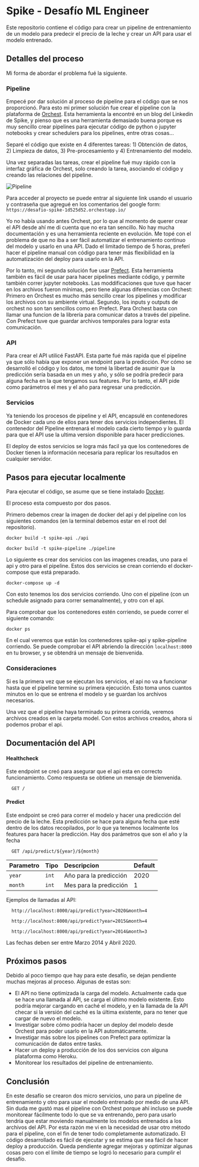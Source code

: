 
# Spike - Desafío ML Engineer

Este repositorio contiene el código para crear un pipeline de entrenamiento de un modelo
para predecir el precio de la leche y crear un API para usar el modelo entrenado.


## Detalles del proceso

Mi forma de abordar el problema fué la siguiente.

### Pipeline

Empecé por dar solución al proceso de pipeline para el código que se nos proporcionó.
Para esto mi primer solución fue crear el pipeline con la plataforma de [Orchest](https://docs.prefect.io/). 
Esta herramienta la encontré en un blog del Linkedin de Spike, y pienso que es una
herramienta demasiado buena porque es muy sencillo crear pipelines para ejecutar código
de python o jupyter notebooks y crear schedulers para los pipelines, entre otras cosas...

Separé el código que existe en 4 diferentes tareas: 1) Obtención de datos,
 2) Limpieza de datos, 3) Pre-procesamiento y 4) Entrenamiento del modelo.

Una vez separadas las tareas, crear el pipeline fué muy rápido con la
interfaz gráfica de  Orchest, solo creando la tarea, asociando el código 
y creando las relaciones del pipeline.

![Pipeline](https://raw.githubusercontent.com/maumruiz/ml_challenge/main/pipeline.png?sanitize=true&raw=true)

Para acceder al proyecto se puede entrar al siguiente link usando el usuario y 
contraseña que agregué en los comentarios del google form: 
```https://desafio-spike-1d525d52.orchestapp.io/```

Yo no había usando antes Orchest, por lo que al momento de querer crear el API desde 
ahí me di cuenta que no era tan sencillo. No hay mucha documentación y es una herramienta
reciente en evolución. Me topé con el problema de que no iba a ser fácil automatizar el
entrenamiento continuo del modelo y usarlo en una API. Dado el limitado tiempo de 5 horas,
preferí hacer el pipeline manual con código para tener más flexibilidad en la automatización
del deploy para usarlo en la API.

Por lo tanto, mi segunda solución fue usar [Prefect](https://docs.prefect.io/). Esta herramienta
también es fácil de usar para hacer pipelines mediante código, y permite también correr
jupyter notebooks. Las moddificaciones que tuve que hacer en los archivos fueron mínimas, pero
tiene algunas diferencias con Orchest: Primero en Orchest es mucho más sencillo crear los pipelines
y modificar los archivos con su ambiente virtual. Segundo, los inputs y outputs de orchest
no son tan sencillos como en Prefect. Para Orchest basta con llamar una funcion de la librería
para comunicar datos a través del pipeline. Con Prefect tuve que guardar archivos temporales
para lograr esta comunicación.

### API

Para crear el API utilicé FastAPI. Esta parte fué más rapida que el pipeline ya que sólo
había que exponer un endpoint para la predicción. Por cómo se desarrolló el código y los datos,
me tomé la libertad de asumir que la predicción sería basada en un mes y año, y sólo se podría
predecir para alguna fecha en la que tengamos sus features. Por lo tanto, el API pide como
parámetros el mes y el año para regresar una predicción.

### Servicios

Ya teniendo los procesos de pipeline y el API, encapsulé en contenedores de Docker
cada uno de ellos para tener dos servicios independientes. El contenedor del Pipeline
entrenará el modelo cada cierto tiempo y lo guarda para que el API use la ultima version
disponible para hacer predicciones.

El deploy de estos servicios se logra más facil ya que los contenedores de Docker tienen
la información necesaria para replicar los resultados en cualquier servidor.



## Pasos para ejecutar localmente

Para ejecutar el código, se asume que se tiene instalado [Docker](https://docs.docker.com/get-docker/).

El proceso esta compuesto por dos pasos. 

Primero debemos crear la imagen de docker del api 
y del pipeline con los siguientes comandos 
(en la terminal debemos estar en el root del repositorio).

```
docker build -t spike-api ./api
```

```
docker build -t spike-pipeline ./pipeline
```

Lo siguiente es crear dos servicios con las imagenes creadas, 
uno para el api y otro para el pipeline. Estos dos servicios se crean corriendo
el docker-compose que está preparado.

```
docker-compose up -d
```

Con esto tenemos los dos servicios corriendo. Uno con el pipeline 
(con un schedule asignado para correr semanalmente), y otro con el api.


Para comprobar que los contenedores estén corriendo, se puede correr el siguiente comando:

```
docker ps
```

En el cual veremos que están los contenedores spike-api y spike-pipeline corriendo.
Se puede comprobar el API abriendo la dirección ``` localhost:8000 ``` en tu browser, 
y se obtendrá un mensaje de bienvenida.


### Consideraciones

Si es la primera vez que se ejecutan los servicios, el api no va a funcionar hasta
que el pipeline termine su primera ejecución. Esto toma unos cuantos minutos en lo que
se entrena el modelo y se guardan los archivos necesarios.

Una vez que el pipeline haya terminado su primera corrida, veremos archivos creados
en la carpeta model. Con estos archivos creados, ahora si podemos probar el api.


## Documentación del API

#### Healthcheck

Este endpoint se creó para asegurar que el api esta en correcto funcionamiento.
Como respuesta se obtiene un mensaje de bienvenida.

```
  GET /
```

#### Predict

Este endpoint se creó para correr el modelo y hacer una predicción del precio de la leche.
Esta predicción se hace para alguna fecha que esté dentro de los datos recopilados, por lo
que ya tenemos localmente los features para hacer la predicción. Hay dos parámetros
que son el año y la fecha

```
  GET /api/predict/${year}/${month}
```

| Parametro | Tipo     | Descripcion                       | Default     |
| :-------- | :------- | :-------------------------------- | :----------  |
| `year`      | `int` | Año para la predicción |   2020                 |
| `month`      | `int` | Mes para la predicción |    1     |


Ejemplos de llamadas al API:

```
  http://localhost:8000/api/predict?year=2020&month=4
```

```
  http://localhost:8000/api/predict?year=2015&month=4
```

```
  http://localhost:8000/api/predict?year=2014&month=3
```

Las fechas deben ser entre Marzo 2014 y Abril 2020.



## Próximos pasos

Debido al poco tiempo que hay para este desafío, se dejan pendiente 
muchas mejoras al proceso. Algunas de estas son:


- El API no tiene optimizada la carga del modelo. Actualmente cada que se hace una llamada al API, se carga el último modelo existente. Esto podría mejorar cargando en caché el modelo, y en la llamada de la API checar si la versión del caché es la última existente, para no tener que cargar de nuevo el modelo.
- Investigar sobre cómo podría hacer un deploy del modelo desde Orchest para poder usarlo en la API automáticamente.
- Investigar más sobre los pipelines con Prefect para optimizar la comunicación de datos entre tasks.
- Hacer un deploy a producción de los dos servicios con alguna plataforma como Heroku.
- Monitorear los resultados del pipeline de entrenamiento.


## Conclusión

En este desafío se crearon dos micro servicios, uno para un pipeline de entrenamiento 
y otro para usar el modelo entrenado por medio de una API.
Sin duda me gustó mas el pipeline con Orchest porque ahí incluso se puede monitorear
fácilmente todo lo que se va entrenando, pero para usarlo tendría que estar moviendo
manualmente los modelos entrenados a los archivos del API. Por esta razón me vi en la necesidad
de usar otro método para el pipeline, con el fin de tener todo completamente automatizado.
El código desarrollado es fácil de ejecutar y se estima que sea fácil de hacer deploy a producción.
Queda pendiente agregar mejoras y optimizar algunas cosas pero con el límite de tiempo se logró
lo necesario para cumplir el desafío.
